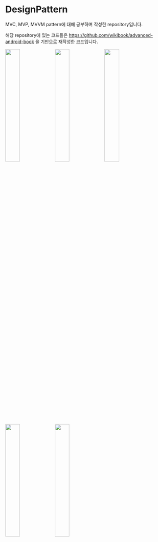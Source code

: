 # DesignPattern

MVC, MVP, MVVM pattern에 대해 공부하며 작성한 repository입니다.

해당 repository에 있는 코드들은 <https://github.com/wikibook/advanced-android-book> 을 기반으로 재작성한 코드입니다.



<img src="https://user-images.githubusercontent.com/29828988/87517622-11055400-c6ba-11ea-9dc1-9aa22cef1230.jpg" width="30%"></img>
<img src="https://user-images.githubusercontent.com/29828988/87517627-1367ae00-c6ba-11ea-8e23-8cab1f765c30.jpg" width="30%"></img>
<img src="https://user-images.githubusercontent.com/29828988/87517634-15317180-c6ba-11ea-9b30-87a538a0d419.jpg" width="30%"></img>
<img src="https://user-images.githubusercontent.com/29828988/87517637-18c4f880-c6ba-11ea-8fdc-56f0605840a4.jpg" width="30%"></img>
<img src="https://user-images.githubusercontent.com/29828988/87517639-19f62580-c6ba-11ea-9a18-c874496a8d45.jpg" width="30%"></img>

